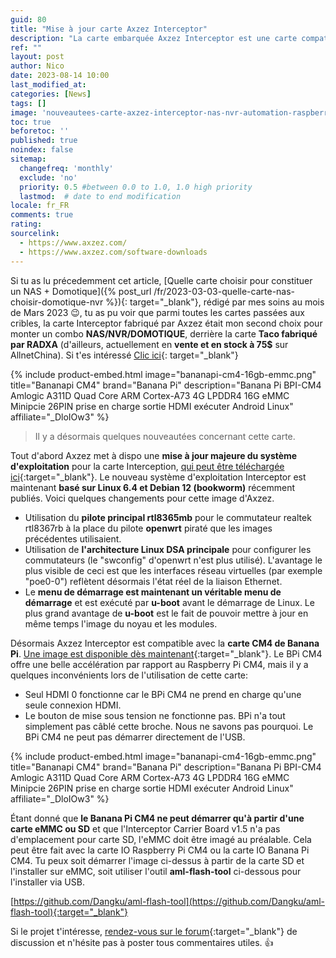 ```yaml
---
guid: 80
title: "Mise à jour carte Axzez Interceptor"
description: "La carte embarquée Axzez Interceptor est une carte compatible Raspberry PI CM4 et maintenant Banana PI CM4, idéal pour créer un NAS, NVR et DOMOTIQUE en même temps. Quelques nouveautées concernant ce petit bijoux"
ref: ""
layout: post
author: Nico
date: 2023-08-14 10:00
last_modified_at: 
categories: [News]
tags: []
image: 'nouveautees-carte-axzez-interceptor-nas-nvr-automation-raspberry-banana-pi.png'
toc: true
beforetoc: ''
published: true
noindex: false
sitemap:
  changefreq: 'monthly'
  exclude: 'no'
  priority: 0.5 #between 0.0 to 1.0, 1.0 high priority
  lastmod:  # date to end modification
locale: fr_FR
comments: true
rating:  
sourcelink:
  - https://www.axzez.com/
  - https://www.axzez.com/software-downloads
---
```


Si tu as lu précedemment cet article, [Quelle carte choisir pour constituer un NAS + Domotique]({% post_url /fr/2023-03-03-quelle-carte-nas-choisir-domotique-nvr %}){: target="_blank"}, rédigé par mes soins au mois de Mars 2023 😉, tu as pu voir que parmi toutes les cartes passées aux cribles, la carte Interceptor fabriqué par Axzez était mon second choix pour monter un combo **NAS/NVR/DOMOTIQUE**, derrière la carte **Taco fabriqué par RADXA** (d'ailleurs, actuellement en **vente et en stock à 75$** sur AllnetChina). Si t'es intéressé [Clic ici](https://shop.allnetchina.cn/products/taco?variant=39519152210022&utm_source=swym-Watchlist&utm_medium=email&utm_term=backinstock&utm_campaign=backinstock&smid=712886a5-59b4-4655-9554-d7bab2c8fe77&variant=39519152210022&empi=6675179208806&epi=39519152210022){: target="_blank"}

{% include product-embed.html image="bananapi-cm4-16gb-emmc.png" title="Bananapi CM4" brand="Banana Pi" description="Banana Pi BPI-CM4 Amlogic A311D Quad Core ARM Cortex-A73 4G LPDDR4 16G eMMC Minipcie 26PIN prise en charge sortie HDMI exécuter Android Linux" affiliate="_DloIOw3" %}

> Il y a désormais quelques nouveautées concernant cette carte.

Tout d'abord Axzez met à dispo une **mise à jour majeure du système d'exploitation** pour la carte Interception, [qui peut être téléchargée ici](https://www.axzez.com/software-downloads){:target="_blank"}. Le nouveau système d'exploitation Interceptor est maintenant **basé sur Linux 6.4 et Debian 12 (bookworm)** récemment publiés. Voici quelques changements pour cette image d'Axzez.

- Utilisation du **pilote principal rtl8365mb** pour le commutateur realtek rtl8367rb à la place du pilote **openwrt** piraté que les images précédentes utilisaient.
- Utilisation de **l'architecture Linux DSA principale** pour configurer les commutateurs (le "swconfig" d'openwrt n'est plus utilisé).
L'avantage le plus visible de ceci est que les interfaces réseau virtuelles (par exemple "poe0-0") reflètent désormais l'état réel de la liaison Ethernet.
- Le **menu de démarrage est maintenant un véritable menu de démarrage** et est exécuté par **u-boot** avant le démarrage de Linux.
Le plus grand avantage de **u-boot** est le fait de pouvoir mettre à jour en même temps l'image du noyau et les modules.
 

Désormais Axzez Interceptor est compatible avec la **carte CM4 de Banana Pi**. [Une image est disponible dès maintenant](https://www.axzez.com/software-downloads){:target="_blank"}.
Le BPi CM4 offre une belle accélération par rapport au Raspberry Pi CM4, mais il y a quelques inconvénients lors de l'utilisation de cette carte:

- Seul HDMI 0 fonctionne car le BPi CM4 ne prend en charge qu'une seule connexion HDMI.
- Le bouton de mise sous tension ne fonctionne pas. BPi n'a tout simplement pas câblé cette broche. Nous ne savons pas pourquoi.
Le BPi CM4 ne peut pas démarrer directement de l'USB.
 
{% include product-embed.html image="bananapi-cm4-16gb-emmc.png" title="Bananapi CM4" brand="Banana Pi" description="Banana Pi BPI-CM4 Amlogic A311D Quad Core ARM Cortex-A73 4G LPDDR4 16G eMMC Minipcie 26PIN prise en charge sortie HDMI exécuter Android Linux" affiliate="_DloIOw3" %}

Étant donné que **le Banana Pi CM4 ne peut démarrer qu'à partir d'une carte eMMC ou SD** et que l'Interceptor Carrier Board v1.5 n'a pas d'emplacement pour carte SD, l'eMMC doit être imagé au préalable. Cela peut être fait avec la carte IO Raspberry Pi CM4 ou la carte IO Banana Pi CM4. Tu peux soit démarrer l'image ci-dessus à partir de la carte SD et l'installer sur eMMC, soit utiliser l'outil **aml-flash-tool** ci-dessous pour l'installer via USB.
 
[https://github.com/Dangku/aml-flash-tool](https://github.com/Dangku/aml-flash-tool){:target="_blank"}

 
Si le projet t'intéresse, [rendez-vous sur le forum](https://www.axzez.com/forum){:target="_blank"} de discussion et n'hésite pas à poster tous commentaires utiles. 👍

